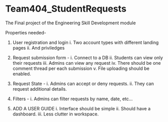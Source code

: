 # Team404_StudentRequests
The Final project of the Engineering Skill Development module

Properties needed-
1. User registration and login
  i. Two account types with different landing pages
  ii. And priviledges
  
 2. Request submission form - 
  i. Connect to a DB
  ii. Students can view only their requests
  iii. Admins can view any request
  iv. There should be one comment thread per each submission
  v. File uploading should be enabled.
  
 3. Request State - 
  i. Admins can accept or deny requests.
  ii. They can request additional details.
  
 4. Filters - 
  i. Admins can filter requests by name, date, etc...
  
 5. ADD A USER GUIDE
  i. Interface should be simple
  ii. Should have a dashboard.
  iii. Less clutter in workspace.
